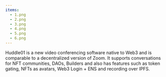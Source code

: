 ```yaml
---
items:
  - 1.png
  - 2.png
  - 3.png
  - 4.png
  - 5.png
  - 6.png
---
```


Huddle01 is a new video conferencing software native to Web3 and is comparable to a decentralized version of Zoom. It supports conversations for NFT communities, DAOs, Builders and also has features such as token gating, NFTs as avatars, Web3 Login + ENS and recording over IPFS.
